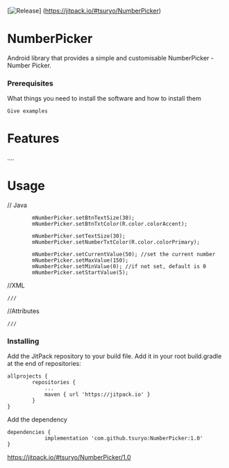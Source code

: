 [![Release](https://jitpack.io/v/tsuryo/NumberPicker.svg)]
(https://jitpack.io/#tsuryo/NumberPicker)
# NumberPicker

Android library that provides a simple and customisable NumberPicker - Number Picker.

### Prerequisites

What things you need to install the software and how to install them

```
Give examples
```
# Features
....

# Usage
// Java
```
        mNumberPicker.setBtnTextSize(30);
        mNumberPicker.setBtnTxtColor(R.color.colorAccent);

        mNumberPicker.setTextSize(30);
        mNumberPicker.setNumberTxtColor(R.color.colorPrimary);

        mNumberPicker.setCurrentValue(50); //set the current number
        mNumberPicker.setMaxValue(150);
        mNumberPicker.setMinValue(0); //if not set, default is 0
        mNumberPicker.setStartValue(5);
```
//XML
```
///

```

//Attributes

```
///

```

### Installing

Add the JitPack repository to your build file.
Add it in your root build.gradle at the end of repositories:
```
allprojects {
		repositories {
			...
			maven { url 'https://jitpack.io' }
		}
}
```

Add the dependency
```
dependencies {
	        implementation 'com.github.tsuryo:NumberPicker:1.0'
}
```
https://jitpack.io/#tsuryo/NumberPicker/1.0
